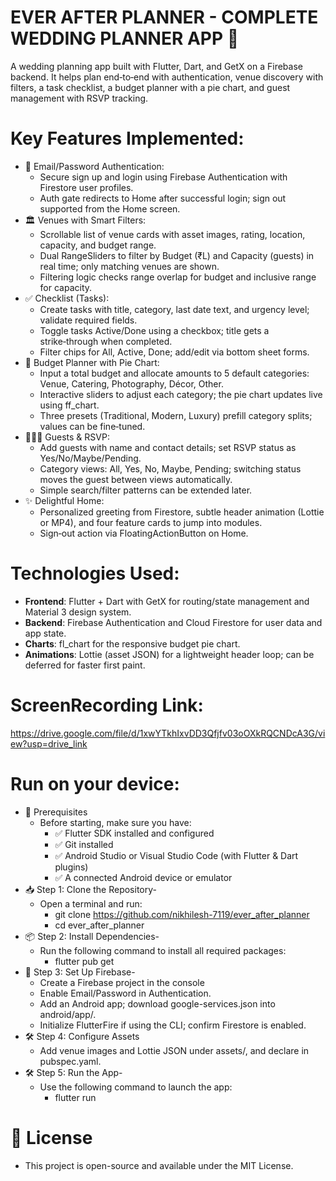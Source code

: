 # EVER AFTER PLANNER - COMPLETE WEDDING PLANNER APP 📃
A wedding planning app built with Flutter, Dart, and GetX on a Firebase backend. It helps plan end‑to‑end with authentication, venue discovery with filters, a task checklist, a budget planner with a pie chart, and guest management with RSVP tracking.

# Key Features Implemented:
* 🔐 Email/Password Authentication:
  * Secure sign up and login using Firebase Authentication with Firestore user profiles.
  * Auth gate redirects to Home after successful login; sign out supported from the Home screen.
* 🏛️ Venues with Smart Filters:
  * Scrollable list of venue cards with asset images, rating, location, capacity, and budget range.
  * Dual RangeSliders to filter by Budget (₹L) and Capacity (guests) in real time; only matching venues are shown.
  * Filtering logic checks range overlap for budget and inclusive range for capacity.
* ✅ Checklist (Tasks):
  * Create tasks with title, category, last date text, and urgency level; validate required fields.
  * Toggle tasks Active/Done using a checkbox; title gets a strike‑through when completed.
  * Filter chips for All, Active, Done; add/edit via bottom sheet forms.
* 💸 Budget Planner with Pie Chart:
  * Input a total budget and allocate amounts to 5 default categories: Venue, Catering, Photography, Décor, Other.
  * Interactive sliders to adjust each category; the pie chart updates live using ff_chart.
  * Three presets (Traditional, Modern, Luxury) prefill category splits; values can be fine‑tuned.
* 🧑‍🤝‍🧑 Guests & RSVP:
  * Add guests with name and contact details; set RSVP status as Yes/No/Maybe/Pending.
  * Category views: All, Yes, No, Maybe, Pending; switching status moves the guest between views automatically.
  * Simple search/filter patterns can be extended later.
* ✨ Delightful Home:
  * Personalized greeting from Firestore, subtle header animation (Lottie or MP4), and four feature cards to jump into modules.
  * Sign‑out action via FloatingActionButton on Home.

# Technologies Used:
* **Frontend**:  Flutter + Dart with GetX for routing/state management and Material 3 design system.
* **Backend**:  Firebase Authentication and Cloud Firestore for user data and app state.
* **Charts**: fl_chart for the responsive budget pie chart.
* **Animations**: Lottie (asset JSON) for a lightweight header loop; can be deferred for faster first paint.

# ScreenRecording Link:
https://drive.google.com/file/d/1xwYTkhIxvDD3Qfjfv03oOXkRQCNDcA3G/view?usp=drive_link

# Run on your device:
* 🔧 Prerequisites
  * Before starting, make sure you have:
    * ✅ Flutter SDK installed and configured
    * ✅ Git installed
    * ✅ Android Studio or Visual Studio Code (with Flutter & Dart plugins)
    * ✅ A connected Android device or emulator
* 📥 Step 1: Clone the Repository-
  * Open a terminal and run:
    * git clone https://github.com/nikhilesh-7119/ever_after_planner
    * cd ever_after_planner
* 📦 Step 2: Install Dependencies-
  * Run the following command to install all required packages:
    * flutter pub get
* 🔐 Step 3: Set Up Firebase-
  * Create a Firebase project in the console
  * Enable Email/Password in Authentication.
  * Add an Android app; download google-services.json into android/app/.
  * Initialize FlutterFire if using the CLI; confirm Firestore is enabled.
* 🛠️ Step 4: Configure Assets
  * Add venue images and Lottie JSON under assets/, and declare in pubspec.yaml.
* 🛠️ Step 5: Run the App-
  * Use the following command to launch the app:
    * flutter run

# 📃 License
* This project is open-source and available under the MIT License.


